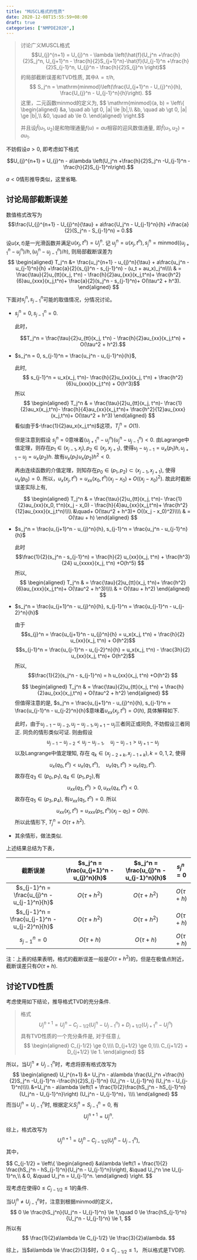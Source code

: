 ```yaml
---
title: "MUSCL格式的性质"
date: 2020-12-08T15:55:59+08:00
draft: true
categories: ["NMPDE2020",]
---
```


> 讨论广义MUSCL格式
> $$U_{j}^{n+1} = U_{j}^n - \lambda \left(\hat{f}(U_j^n +\frac{h}{2}S_j^n, U_{j+1}^n - \frac{h}{2}S_{j+1}^n)-\hat{f}(U_{j-1}^n +\frac{h}{2}S_{j-1}^n, U_{j}^n - \frac{h}{2}S_{j}^n \right)$$
> 的局部截断误差和TVD性质, 其中$\lambda = \tau/h$,
> $$
> S_j^n = \mathrm{minmod}\left(\frac{U_{j+1}^n - U_{j}^n}{h}, \frac{U_{j}^n - U_{j-1}^n}{h}\right).
> $$
> 这里，二元函数minmod的定义为,
> $$
> \mathrm{minmod}(a, b) =
> \left\\{
> \begin{aligned}
>      &a, \quad ab \gt 0, |a| \le |b|,\\\\
>      &b, \quad ab \gt 0, |a| \ge |b|,\\\\
>      &0, \quad ab \le 0.
> \end{aligned}
> \right.$$
> 
> 并且设$\hat{f}(u_1,u_2)$是和物理通量$f(u) = au$相容的迎风数值通量, 即$\hat{f}(u_1, u_2) = au_1$.

不妨假设$a>0$, 即考虑如下格式

$$U_{j}^{n+1} = U_{j}^n - a\lambda \left(U_j^n +\frac{h}{2}S_j^n 
-U_{j-1}^n -\frac{h}{2}S_{j-1}^n\right).$$

$a<0$情形推导类似，这里省略.

## 讨论局部截断误差

数值格式改写为
$$\frac{U_{j}^{n+1} - U_{j}^n}{\tau} + a\frac{U_j^n - U_{j-1}^n}{h}
+\frac{a}{2}(S_j^n - S_{j-1}^n) = 0.$$

设$u(x,t)$是一光滑函数并满足$u(x_j, t^n) = U_j^n$. 记 $u_j^n = u(x_j, t^n), 
s_{j}^n = \mathrm{minmod}((u_{j+1}^n - u_{j}^n)/h, (u_{j}^n-u_{j-1}^n)/h)$,
则局部截断误差为
$$
\begin{aligned}
T_j^n 
&= \frac{u_j^{n+1} - u_{j}^n}{\tau} + a\frac{u_j^n - u_{j-1}^n}{h}
+\frac{a}{2}(s_{j}^n - s_{j-1}^n) - (u_t + au_x)_j^n\\\\
& = 
\frac{\tau}{2}u_{tt}(x_j, t^n) - \frac{h}{2}au_{xx}(x_j,t^n)+ 
\frac{h^2}{6}au_{xxx}(x_j,t^n)+
\frac{a}{2}(s_j^n - s_{j-1}^n)+
O(\tau^2 + h^3).
\end{aligned}
$$

下面对$s_j^n, s_{j-1}^n$可能的取值情况，分情况讨论。

- $s_j^n = 0, s_{j-1}^n = 0$.
  
  此时，
  
  $$T_j^n = \frac{\tau}{2}u_{tt}(x_j, t^n) - \frac{h}{2}au_{xx}(x_j,t^n) + O(\tau^2 + h^2).$$

<!-- *(极值点附近)* -->
- $s_j^n = 0, s_{j-1}^n = \frac{u_j^n - u_{j-1}^n}{h}$, 
  
  此时,
  $$ s_{j-1}^n =  u_x(x_j, t^n)- \frac{h}{2}u_{xx}(x_j, t^n) + \frac{h^2}{6}u_{xxx}(x_j,t^n) + O(h^3)$$
  所以
  $$
  \begin{aligned}
  T_j^n 
  & = 
  \frac{\tau}{2}u_{tt}(x_j, t^n)-
   \frac{1}{2}au_x(x_j,t^n)-
  \frac{h}{4}au_{xx}(x_j,t^n)+
  \frac{h^2}{12}au_{xxx}(x_j,t^n)+
  O(\tau^2 + h^3)
  \end{aligned}
  $$
  看似由于$-\frac{1}{2}au_x(x_j,t^n)$这项，$T^n_j = O(1)$. 
  
  但是注意到假设
  $s_j^n = 0$意味着$(u_{j+1}^n - u_{j}^n)(u_{j}^n - u_{j-1}^n) < 0$.
  由Lagrange中值定理，则存在$p_1 \in (x_{j-1}, x_{j}), p_2 \in (x_{j}, x_{j+1})$,
  使得$u_{j} - u_{j-1} = u_x(p_1)h,\,u_{j+1} - u_{j} = u_x(p_2)h$.
  故有$u_x(p_1)u_x(p_2)h^2 < 0$.

  再由连续函数的介值定理，则知存在$p_0 \in (p_1, p_2) \subset (x_{j-1}, x_{j+1})$, 使得 $u_{x}(p_0) = 0$.
  所以，$u_x(x_j,t^n) =  u_{xx}(x_0, t^n)(x_j - x_0) + O((x_j - x_0)^2)$.
  故此时截断误差实际上有,

  $$
  \begin{aligned}
  T_j^n 
  & = 
  \frac{\tau}{2}u_{tt}(x_j, t^n)-
   \frac{1}{2}au_{xx}(x_0, t^n)(x_j - x_0) -
  \frac{h}{4}au_{xx}(x_j,t^n)+
  \frac{h^2}{12}au_{xxx}(x_j,t^n)\\\\
  &\quad+
  O(\tau^2 + h^3)+
  O((x_j - x_0)^2)\\\\
  & = O(\tau + h)
  \end{aligned}
  $$

<!-- *(差分方向相同)* -->
- $s_j^n = \frac{u_{j+1}^n - u_{j}^n}{h}, s_{j-1}^n = \frac{u_j^n - u_{j-1}^n}{h}$
  
  此时
  $$\frac{1}{2}(s_j^n - s_{j-1}^n) = \frac{h}{2} u_{xx}(x_j, t^n) +
  \frac{h^3}{24} u_{xxxx}(x_j, t^n) +O(h^5)
  $$
  所以,
  $$
  \begin{aligned}
  T_j^n 
  & = 
  \frac{\tau}{2}u_{tt}(x_j, t^n)+
  \frac{h^2}{6}au_{xxx}(x_j,t^n)+
  O(\tau^2 + h^3)\\\\
  & = O(\tau + h^2)
  \end{aligned}
  $$

<!-- *(差分方向不同)* -->
- $s_j^n = \frac{u_{j+1}^n - u_{j}^n}{h}, s_{j-1}^n  = \frac{u_{j-1}^n - u_{j-2}^n}{h}$
  
  由于
  $$s_{j}^n  = \frac{u_{j+1}^n - u_{j}^n}{h} = u_x(x_j, t^n) + \frac{h}{2} u_{xx}(x_j, t^n) + O(h^2)$$
  $$s_{j-1}^n  = \frac{u_{j-1}^n - u_{j-2}^n}{h} = u_x(x_j, t^n) - \frac{3h}{2} u_{xx}(x_j, t^n)+ O(h^2)$$
  所以,
  $$\frac{1}{2}(s_j^n - s_{j-1}^n) = h u_{xx}(x_j, t^n) +O(h^2)
  $$

  $$
  \begin{aligned}
  T_j^n 
  & = \frac{\tau}{2}u_{tt}(x_j, t^n) + \frac{h}{2}au_{xx}(x_j,t^n) +
   O(\tau^2 + h^2)
  \end{aligned}
  $$
  但值得注意的是, $s_j^n = \frac{u_{j+1}^n - u_{j}^n}{h}, s_{j-1}^n  = \frac{u_{j-1}^n - u_{j-2}^n}{h}$意味着$u_{xx}(x_j,t^n) = O(h)$,
  具体解释如下.
  
  此时，由于$u_{j-1}-u_{j-2}, u_{j} - u_{j-1}, u_{j+1} - u_{j}$三者同正或同负,
  不妨假设三者同正. 同负的情形类似可证.
  则由假设
  $$u_{j-1}-u_{j-2}< u_{j} - u_{j-1},\quad u_{j} - u_{j-1} > u_{j+1} - u_{j}$$
  以及Langrange中值定理知, 存在 $q_k \in (x_{j-2+k}, x_{j-1+k}), k=0,1,2$,
  使得
  $$ u_{x}(q_0, t^n)\lt u_x(q_1, t^n),\quad u_{x}(q_1, t^n)\gt u_x(q_2, t^n).$$
  故存在$q_3 \in (p_0, p_1), q_4 \in (p_1, p_2)$,有
  $$u_{xx}(q_3,t^n) >0 , u_{xx}(q_4, t^n)<0.$$
  故存在$q_5 \in (p_3, p_4)$, 有$u_{xx}(q_5, t^n) = 0$. 所以
  $$u_{xx}(x_j, t^n) = u_{xxx}(p_5,t^n)(x_j - q_5) = O(h).$$
  所以此情形下, $T_j^n = O(\tau + h^2)$.

- 其余情形，做法类似.

上述结果总结为下表，

|截断误差| $s_j^n = \frac{u_{j+1}^n - u_{j}^n}{h}$ | $s_j^n = \frac{u_{j}^n - u_{j-1}^n}{h}$ | $s_j^n = 0$ |
|:------:| :------: | :------: | :------: |
|$s_{j-1}^n = \frac{u_{j}^n - u_{j-1}^n}{h}$| $O(\tau + h^2)$ | $O(\tau + h^2)$ | $O(\tau + h)$ |
|$s_{j-1}^n = \frac{u_{j-1}^n - u_{j-2}^n}{h}$| $O(\tau + h^2)$ | $O(\tau + h^2)$ | $O(\tau + h)$ |
|$s_{j-1}^n = 0$| $O(\tau + h)$ | $O(\tau + h)$ | $O(\tau + h)$ |

注：上表的结果表明，格式的截断误差一般是$O(\tau + h^2)$的，但是在极值点附近，截断误差只有$O(\tau + h)$.

## 讨论TVD性质

考虑使用如下结论，推导格式TVD的充分条件.
> 格式
> $$ U_j^{n+1} = U_j^n - C_{j-1/2}(U_j^n - U_{j-1}^n) + D_{j+1/2}(U_{j+1}^n - U_{j}^n)$$
> 具有TVD性质的一个充分条件是, 对于任意 $j$,
> $$
> \begin{aligned}
> C_{j-1/2} \ge 0,\\\\ D_{j+1/2} \ge 0,\\\\ C_{j+1/2} + D_{j+1/2} \le 1.
> \end{aligned}
> $$

所以，当$U_j^n \ne U_{j-1}^n$时，考虑将原有格式改写为
$$
\begin{aligned}
U_j^{n+1} 
&= U_j^n -  a\lambda
\frac{U_j^n +\frac{h}{2}S_j^n 
-U_{j-1}^n -\frac{h}{2}S_{j-1}^n}
{U_j^n - U_{j-1}^n}
(U_j^n - U_{j-1}^n)\\\\
&=U_j^n -  a\lambda
\left(1 + \frac{1}{2}\frac{hS_j^n - hS_{j-1}^n}{U_j^n - U_{j-1}^n}\right)
(U_j^n - U_{j-1}^n)，\\\\
\end{aligned}
$$
而当$U_j^n = U_{j-1}^n$时, 根据定义$S_j^n = S_{j-1}^n = 0$, 有
$$U_j^{n+1} = U_j^{n}.$$

综上，格式改写为
$$
U_j^{n+1} = 
U_j^n -  C_{j-1/2}
(U_j^n - U_{j-1}^n),
$$
其中，

$$
C_{j-1/2} =
\left\\{
\begin{aligned}
&a\lambda
\left(1 + \frac{1}{2} \frac{hS_j^n - hS_{j-1}^n}{U_j^n - U_{j-1}^n}\right),
&\quad U_j^n \ne U_{j-1}^n,\\\\
& 0,
&\quad U_j^n = U_{j-1}^n.
\end{aligned}
\right.
$$

现考虑在使得$0\le C_{j-1/2}\le 1$的条件.

当$U_j^n \ne U_{j-1}^n$时，注意到根据minmod的定义，
$$
0 \le \frac{hS_j^n}{U_j^n - U_{j-1}^n} \le 1,\quad
0 \le \frac{hS_{j-1}^n}{U_j^n - U_{j-1}^n} \le 1,
$$
所以有
$$
\frac{1}{2}a\lambda \le C_{j-1/2} \le \frac{3}{2}a\lambda.
$$

综上，当$a\lambda \le \frac{2}{3}$时，$0\le C_{j-1/2}\le 1$， 所以格式是TVD的.




